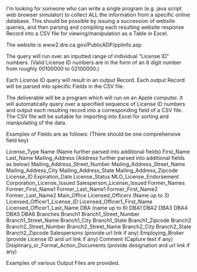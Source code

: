 I'm looking for someone who can write a single program (e.g. java script web browser simulator) to collect ALL the information from a specific online database. This should be possible by issuing a succession of website queries, and then parsing and compiling each resulting website response Record into a CSV file for viewing/manipulation as a Table in Excel.

The website is
www2.dre.ca.gov/PublicADP/pplinfo.asp

The query will run over an inputted range of individual "License ID" numbers. (Valid License ID numbers are in the form of an 8 digit number from roughly 00100000 to 02100000.)

Each License ID query will result in an output Record.
Each output Record will be parsed into specific Fields in the CSV file.

The deliverable will be a program which will run on an Apple computer. It will automatically query over a specified sequence of License ID numbers and output each resulting record into a corresponding field of a CSV file. The CSV file will be suitable for importing into Excel for sorting and manipulating of the data.

Examples of Fields are as follows: (There should be one comprehensive field key)

License_Type
Name (Name further parsed into additional fields)
    First_Name
    Last_Name
Mailing_Address (Address further parsed into additional fields as below)
   Mailing_Address_Street_Number
   Mailing_Address_Street_Name
   Mailing_Address_City
   Mailing_Address_State
   Mailing_Address_Zipcode
License_ID
Expiration_Date
License_Status
MLO_License_Endorsement
Corporation_License_Issued
Salesperson_License_Issued
Former_Names
     Former_First_Name1
     Former_Last_Name1
     Former_First_Name2
     Former_Last_Name2
Main_Office
Licensed_Officers (Name up to 3)
     Licensed_Officer1_License_ID
     Licensed_Officer1_First_Name
     Licensed_Officer1_Last_Name
DBA (name up to 6)
     DBA1
     DBA2
     DBA3
     DBA4
     DBA5
     DBA6
Branches
     Branch1
     Branch1_Street_Number
     Branch1_Street_Name
     Branch1_City
     Branch1_State
     Branch1_Zipcode
     Branch2
     Branch2_Street_Number
     Branch2_Street_Name
     Branch2_City
     Branch2_State
     Branch2_Zipcode
Salespersons (provide url link if any)
Employing_Broker (provide License ID and url link if any)
Comment (Capture text if any)
Disiplinary_or_Formal_Action_Documents (provide designation and url link if any)


Examples of various Output Files are provided.